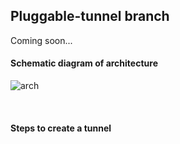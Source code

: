 ﻿## Pluggable-tunnel branch

Coming soon...

#### Schematic diagram of architecture
![arch][shadowsocks_net_arch]



<br/>

#### Steps to create a tunnel



<br/>


[shadowsocks_net_arch]: https://github.com/shadowsocks/Shadowsocks-Net/blob/pluggable-tunnel/ssarch.png